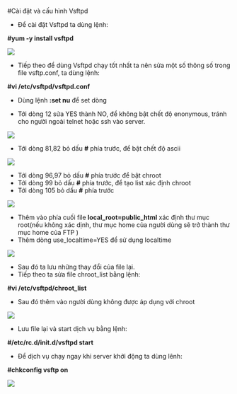 #Cài đặt và cấu hình Vsftpd

- Để cài đặt Vsftpd ta dùng lệnh:

**#yum -y install vsftpd**

<img src="http://i.imgur.com/g5hjmDf.png">

- Tiếp theo để dùng Vsftpd chạy tốt nhất ta nên sửa một số thông số trong file vsftp.conf, ta dùng lệnh:

**#vi /etc/vsftpd/vsftpd.conf**

- Dùng lệnh **:set nu** để set dòng

- Tới dòng 12 sửa YES thành NO, để không bật chết độ enonymous, tránh cho người ngoài telnet hoặc ssh vào server.

<img src="http://i.imgur.com/2utFlwk.png">

- Tới dòng 81,82 bỏ dấu **#** phía trước, để bật chết độ ascii

<img src="http://i.imgur.com/Km8xuek.png">

- Tới dòng 96,97 bỏ dấu **#** phía trước để bật chroot
- Tới dòng 99 bỏ dấu **#** phía trước, để tạo list xác định chroot
- Tới dòng 105 bỏ dấu **#** phía trước

<img src="http://i.imgur.com/AkhgvgA.png">

- Thêm vào phía cuối file **local_root=public_html** xác định thư mục root(nếu không xác dịnh, thư mục home của người dùng sẽ trở thành thư mục home của FTP )
- Thêm dòng use_localtime=YES để sử dụng localtime

<img src="http://i.imgur.com/4DEph7a.png">

- Sau đó ta lưu những thay đổi của file lại.
- Tiếp theo ta sửa file chroot_list bằng lệnh:

**#vi /etc/vsftpd/chroot_list**

- Sau đó thêm vào người dùng không được áp dụng với chroot

<img src="http://i.imgur.com/HgFCA8L.png">

- Lưu file lại và start dịch vụ bằng lệnh:

**#/etc/rc.d/init.d/vsftpd start**

- Để dịch vụ chạy ngay khi server khởi động ta dùng lênh:

**#chkconfig vsftp on**

<img src="http://i.imgur.com/0fBlojd.png">
